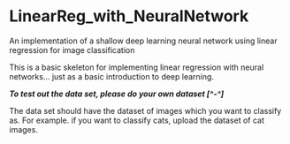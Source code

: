 # LinearReg_with_NeuralNetwork
An implementation of a shallow deep learning neural network using linear regression for image classification

This is a basic skeleton for implementing linear regression with neural networks... just as a basic introduction to deep
learning.

***To test out the data set, please do your own dataset [^-^]***

The data set should have the dataset of images which you want to classify as. For example. if you want to classify cats,
upload the dataset of cat images.
